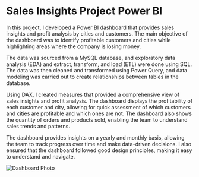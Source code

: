 # Sales Insights Project Power BI

In this project, I developed a Power BI dashboard that provides sales insights and profit analysis by cities and customers. The main objective of the dashboard was to identify profitable customers and cities while highlighting areas where the company is losing money.

The data was sourced from a MySQL database, and exploratory data analysis (EDA) and extract, transform, and load (ETL) were done using SQL. The data was then cleaned and transformed using Power Query, and data modeling was carried out to create relationships between tables in the database.

Using DAX, I created measures that provided a comprehensive view of sales insights and profit analysis. The dashboard displays the profitability of each customer and city, allowing for quick assessment of which customers and cities are profitable and which ones are not. The dashboard also shows the quantity of orders and products sold, enabling the team to understand sales trends and patterns.

The dashboard provides insights on a yearly and monthly basis, allowing the team to track progress over time and make data-driven decisions. I also ensured that the dashboard followed good design principles, making it easy to understand and navigate.


![Dashboard Photo](https://user-images.githubusercontent.com/110670526/224569423-bc846702-1c98-4bc3-91ca-04d216000564.png)
